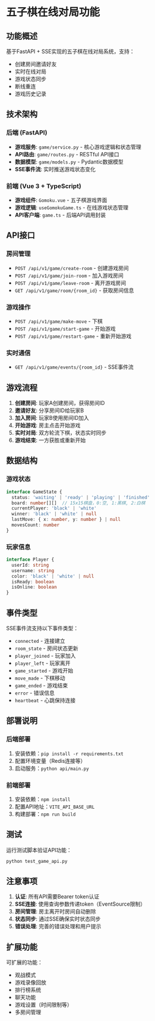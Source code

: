 # 五子棋在线对局功能

## 功能概述

基于FastAPI + SSE实现的五子棋在线对局系统，支持：

- 创建房间邀请好友
- 实时在线对局
- 游戏状态同步
- 断线重连
- 游戏历史记录

## 技术架构

### 后端 (FastAPI)

- **游戏服务**: `game/service.py` - 核心游戏逻辑和状态管理
- **API路由**: `game/routes.py` - RESTful API接口
- **数据模型**: `game/models.py` - Pydantic数据模型
- **SSE事件流**: 实时推送游戏状态变化

### 前端 (Vue 3 + TypeScript)

- **游戏组件**: `Gomoku.vue` - 五子棋游戏界面
- **游戏逻辑**: `useGomokuGame.ts` - 在线游戏状态管理
- **API客户端**: `game.ts` - 后端API调用封装

## API接口

### 房间管理

- `POST /api/v1/game/create-room` - 创建游戏房间
- `POST /api/v1/game/join-room` - 加入游戏房间
- `POST /api/v1/game/leave-room` - 离开游戏房间
- `GET /api/v1/game/room/{room_id}` - 获取房间信息

### 游戏操作

- `POST /api/v1/game/make-move` - 下棋
- `POST /api/v1/game/start-game` - 开始游戏
- `POST /api/v1/game/restart-game` - 重新开始游戏

### 实时通信

- `GET /api/v1/game/events/{room_id}` - SSE事件流

## 游戏流程

1. **创建房间**: 玩家A创建房间，获得房间ID
2. **邀请好友**: 分享房间ID给玩家B
3. **加入房间**: 玩家B使用房间ID加入
4. **开始游戏**: 房主点击开始游戏
5. **实时对局**: 双方轮流下棋，状态实时同步
6. **游戏结束**: 一方获胜或重新开始

## 数据结构

### 游戏状态

```typescript
interface GameState {
  status: 'waiting' | 'ready' | 'playing' | 'finished'
  board: number[][]  // 15x15棋盘，0:空, 1:黑棋, 2:白棋
  currentPlayer: 'black' | 'white'
  winner: 'black' | 'white' | null
  lastMove: { x: number, y: number } | null
  movesCount: number
}
```

### 玩家信息

```typescript
interface Player {
  userId: string
  username: string
  color: 'black' | 'white' | null
  isReady: boolean
  isOnline: boolean
}
```

## 事件类型

SSE事件流支持以下事件类型：

- `connected` - 连接建立
- `room_state` - 房间状态更新
- `player_joined` - 玩家加入
- `player_left` - 玩家离开
- `game_started` - 游戏开始
- `move_made` - 下棋移动
- `game_ended` - 游戏结束
- `error` - 错误信息
- `heartbeat` - 心跳保持连接

## 部署说明

### 后端部署

1. 安装依赖：`pip install -r requirements.txt`
2. 配置环境变量（Redis连接等）
3. 启动服务：`python api/main.py`

### 前端部署

1. 安装依赖：`npm install`
2. 配置API地址：`VITE_API_BASE_URL`
3. 构建部署：`npm run build`

## 测试

运行测试脚本验证API功能：

```bash
python test_game_api.py
```

## 注意事项

1. **认证**: 所有API需要Bearer token认证
2. **SSE连接**: 使用查询参数传递token（EventSource限制）
3. **房间管理**: 房主离开时房间自动删除
4. **状态同步**: 通过SSE确保实时状态同步
5. **错误处理**: 完善的错误处理和用户提示

## 扩展功能

可扩展的功能：

- 观战模式
- 游戏录像回放
- 排行榜系统
- 聊天功能
- 游戏设置（时间限制等）
- 多房间管理

